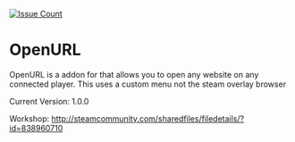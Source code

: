 [![Issue Count](https://codeclimate.com/github/viral32111/openurl/badges/issue_count.svg)](https://github.com/viral32111/openurl)

OpenURL
==========

OpenURL is a addon for that allows you to open any website on any connected player. This uses a custom menu not the steam overlay browser

Current Version: 1.0.0

Workshop: http://steamcommunity.com/sharedfiles/filedetails/?id=838960710
